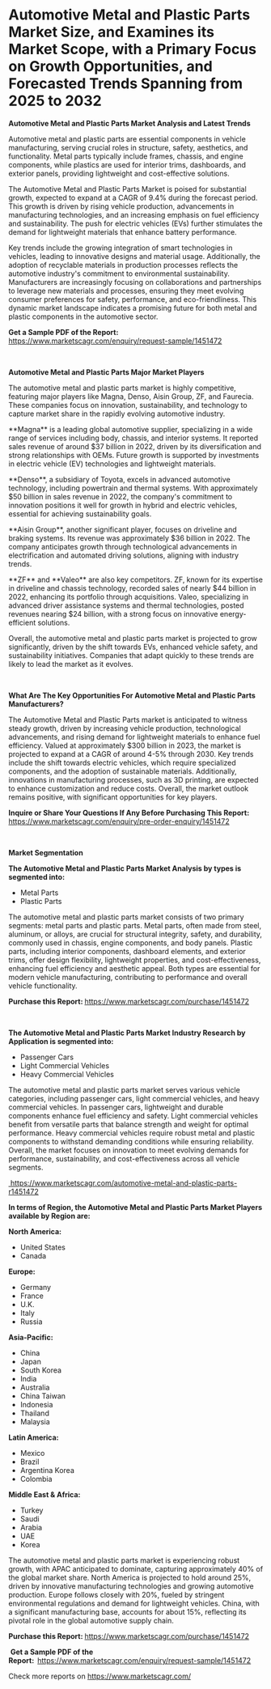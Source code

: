 <p><h1>Automotive Metal and Plastic Parts Market Size, and Examines its Market Scope, with a Primary Focus on Growth Opportunities, and Forecasted Trends Spanning from 2025 to 2032</h1></p><p><strong>Automotive Metal and Plastic Parts Market Analysis and Latest Trends</strong></p>
<p><p>Automotive metal and plastic parts are essential components in vehicle manufacturing, serving crucial roles in structure, safety, aesthetics, and functionality. Metal parts typically include frames, chassis, and engine components, while plastics are used for interior trims, dashboards, and exterior panels, providing lightweight and cost-effective solutions. </p><p>The Automotive Metal and Plastic Parts Market is poised for substantial growth, expected to expand at a CAGR of 9.4% during the forecast period. This growth is driven by rising vehicle production, advancements in manufacturing technologies, and an increasing emphasis on fuel efficiency and sustainability. The push for electric vehicles (EVs) further stimulates the demand for lightweight materials that enhance battery performance. </p><p>Key trends include the growing integration of smart technologies in vehicles, leading to innovative designs and material usage. Additionally, the adoption of recyclable materials in production processes reflects the automotive industry's commitment to environmental sustainability. Manufacturers are increasingly focusing on collaborations and partnerships to leverage new materials and processes, ensuring they meet evolving consumer preferences for safety, performance, and eco-friendliness. This dynamic market landscape indicates a promising future for both metal and plastic components in the automotive sector.</p></p>
<p><strong>Get a Sample PDF of the Report:&nbsp;</strong> <a href="https://www.marketscagr.com/enquiry/request-sample/1451472?utm_campaign=2462&utm_medium=2&utm_source=Github&utm_content=ia&utm_term=11032025&utm_id=automotive-metal-and-plastic-parts">https://www.marketscagr.com/enquiry/request-sample/1451472</a></p>
<p>&nbsp;</p>
<p><strong>Automotive Metal and Plastic Parts Major Market Players</strong></p>
<p><p>The automotive metal and plastic parts market is highly competitive, featuring major players like Magna, Denso, Aisin Group, ZF, and Faurecia. These companies focus on innovation, sustainability, and technology to capture market share in the rapidly evolving automotive industry.</p><p>**Magna** is a leading global automotive supplier, specializing in a wide range of services including body, chassis, and interior systems. It reported sales revenue of around $37 billion in 2022, driven by its diversification and strong relationships with OEMs. Future growth is supported by investments in electric vehicle (EV) technologies and lightweight materials.</p><p>**Denso**, a subsidiary of Toyota, excels in advanced automotive technology, including powertrain and thermal systems. With approximately $50 billion in sales revenue in 2022, the company's commitment to innovation positions it well for growth in hybrid and electric vehicles, essential for achieving sustainability goals.</p><p>**Aisin Group**, another significant player, focuses on driveline and braking systems. Its revenue was approximately $36 billion in 2022. The company anticipates growth through technological advancements in electrification and automated driving solutions, aligning with industry trends.</p><p>**ZF** and **Valeo** are also key competitors. ZF, known for its expertise in driveline and chassis technology, recorded sales of nearly $44 billion in 2022, enhancing its portfolio through acquisitions. Valeo, specializing in advanced driver assistance systems and thermal technologies, posted revenues nearing $24 billion, with a strong focus on innovative energy-efficient solutions.</p><p>Overall, the automotive metal and plastic parts market is projected to grow significantly, driven by the shift towards EVs, enhanced vehicle safety, and sustainability initiatives. Companies that adapt quickly to these trends are likely to lead the market as it evolves.</p></p>
<p>&nbsp;</p>
<p><strong>What Are The Key Opportunities For Automotive Metal and Plastic Parts Manufacturers?</strong></p>
<p><p>The Automotive Metal and Plastic Parts market is anticipated to witness steady growth, driven by increasing vehicle production, technological advancements, and rising demand for lightweight materials to enhance fuel efficiency. Valued at approximately $300 billion in 2023, the market is projected to expand at a CAGR of around 4-5% through 2030. Key trends include the shift towards electric vehicles, which require specialized components, and the adoption of sustainable materials. Additionally, innovations in manufacturing processes, such as 3D printing, are expected to enhance customization and reduce costs. Overall, the market outlook remains positive, with significant opportunities for key players.</p></p>
<p><strong>Inquire or Share Your Questions If Any Before Purchasing This Report:</strong> <a href="https://www.marketscagr.com/enquiry/pre-order-enquiry/1451472?utm_campaign=2462&utm_medium=2&utm_source=Github&utm_content=ia&utm_term=11032025&utm_id=automotive-metal-and-plastic-parts">https://www.marketscagr.com/enquiry/pre-order-enquiry/1451472</a></p>
<p>&nbsp;</p>
<p><strong>Market Segmentation</strong></p>
<p><strong>The Automotive Metal and Plastic Parts Market Analysis by types is segmented into:</strong></p>
<p><ul><li>Metal Parts</li><li>Plastic Parts</li></ul></p>
<p><p>The automotive metal and plastic parts market consists of two primary segments: metal parts and plastic parts. Metal parts, often made from steel, aluminum, or alloys, are crucial for structural integrity, safety, and durability, commonly used in chassis, engine components, and body panels. Plastic parts, including interior components, dashboard elements, and exterior trims, offer design flexibility, lightweight properties, and cost-effectiveness, enhancing fuel efficiency and aesthetic appeal. Both types are essential for modern vehicle manufacturing, contributing to performance and overall vehicle functionality.</p></p>
<p><strong>Purchase this Report:&nbsp;</strong><a href="https://www.marketscagr.com/purchase/1451472?utm_campaign=2462&utm_medium=2&utm_source=Github&utm_content=ia&utm_term=11032025&utm_id=automotive-metal-and-plastic-parts">https://www.marketscagr.com/purchase/1451472</a></p>
<p>&nbsp;</p>
<p><strong>The Automotive Metal and Plastic Parts Market Industry Research by Application is segmented into:</strong></p>
<p><ul><li>Passenger Cars</li><li>Light Commercial Vehicles</li><li>Heavy Commercial Vehicles</li></ul></p>
<p><p>The automotive metal and plastic parts market serves various vehicle categories, including passenger cars, light commercial vehicles, and heavy commercial vehicles. In passenger cars, lightweight and durable components enhance fuel efficiency and safety. Light commercial vehicles benefit from versatile parts that balance strength and weight for optimal performance. Heavy commercial vehicles require robust metal and plastic components to withstand demanding conditions while ensuring reliability. Overall, the market focuses on innovation to meet evolving demands for performance, sustainability, and cost-effectiveness across all vehicle segments.</p></p>
<p><a href="https://www.marketscagr.com/automotive-metal-and-plastic-parts-r1451472?utm_campaign=2462&utm_medium=2&utm_source=Github&utm_content=ia&utm_term=11032025&utm_id=automotive-metal-and-plastic-parts">&nbsp;https://www.marketscagr.com/automotive-metal-and-plastic-parts-r1451472</a></p>
<p><strong>In terms of Region, the Automotive Metal and Plastic Parts Market Players available by Region are:</strong></p>
<p>
    <p> <strong> North America: </strong>
        <ul>
            <li>United States</li>
            <li>Canada</li>
        </ul>
        </p> 
    <p> <strong> Europe: </strong>
        <ul>
            <li>Germany</li>
            <li>France</li>
            <li>U.K.</li>
            <li>Italy</li>
            <li>Russia</li>
        </ul>
        </p> 
    <p> <strong> Asia-Pacific: </strong>
        <ul>
            <li>China</li>
            <li>Japan</li>
            <li>South Korea</li>
            <li>India</li>
            <li>Australia</li>
            <li>China Taiwan</li>
            <li>Indonesia</li>
            <li>Thailand</li>
            <li>Malaysia</li>
        </ul>
        </p> 
    <p> <strong> Latin America: </strong>
        <ul>
            <li>Mexico</li>
            <li>Brazil</li>
            <li>Argentina Korea</li>
            <li>Colombia</li>
        </ul>
        </p> 
    <p> <strong> Middle East & Africa: </strong>
        <ul>
            <li>Turkey</li>
            <li>Saudi</li>
            <li>Arabia</li>
            <li>UAE</li>
            <li>Korea</li>
        </ul>
    </p>
    </p>
<p><p>The automotive metal and plastic parts market is experiencing robust growth, with APAC anticipated to dominate, capturing approximately 40% of the global market share. North America is projected to hold around 25%, driven by innovative manufacturing technologies and growing automotive production. Europe follows closely with 20%, fueled by stringent environmental regulations and demand for lightweight vehicles. China, with a significant manufacturing base, accounts for about 15%, reflecting its pivotal role in the global automotive supply chain.</p></p>
<p><strong>Purchase this Report: </strong><a href="https://www.marketscagr.com/purchase/1451472?utm_campaign=2462&utm_medium=2&utm_source=Github&utm_content=ia&utm_term=11032025&utm_id=automotive-metal-and-plastic-parts">https://www.marketscagr.com/purchase/1451472</a></p>
<p>&nbsp;<strong>Get a Sample PDF of the Report:&nbsp;&nbsp;</strong><a href="https://www.marketscagr.com/enquiry/request-sample/1451472?utm_campaign=2462&utm_medium=2&utm_source=Github&utm_content=ia&utm_term=11032025&utm_id=automotive-metal-and-plastic-parts">https://www.marketscagr.com/enquiry/request-sample/1451472</a></p>
<p><strong></strong></p>
<p>Check more reports on <a href="https://www.marketscagr.com/?utm_campaign=2462&utm_medium=2&utm_source=Github&utm_content=ia&utm_term=11032025&utm_id=automotive-metal-and-plastic-parts">https://www.marketscagr.com/</a></p>